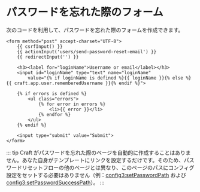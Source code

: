 # パスワードを忘れた際のフォーム

次のコードを利用して、パスワードを忘れた際のフォームを作成できます。

```twig
<form method="post" accept-charset="UTF-8">
    {{ csrfInput() }}
    {{ actionInput('users/send-password-reset-email') }}
    {{ redirectInput('') }}

    <h3><label for="loginName">Username or email</label></h3>
    <input id="loginName" type="text" name="loginName"
        value="{% if loginName is defined %}{{ loginName }}{% else %}{{ craft.app.user.rememberedUsername }}{% endif %}">

    {% if errors is defined %}
        <ul class="errors">
            {% for error in errors %}
                <li>{{ error }}</li>
            {% endfor %}
        </ul>
    {% endif %}

    <input type="submit" value="Submit">
</form>
```

::: tip
Craft がパスワードを忘れた際のページを自動的に作成することはありません。あなた自身がテンプレートにリンクを設定するだけです。そのため、パスワードリセットフローの他のページとは異なり、このページのパスにコンフィグ設定をセットする必要はありません（例：<config3:setPasswordPath> および <config3:setPasswordSuccessPath>）。
:::
